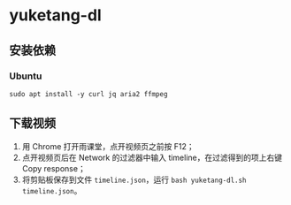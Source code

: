 # yuketang-dl

## 安装依赖

### Ubuntu

```
sudo apt install -y curl jq aria2 ffmpeg
```

## 下载视频

1. 用 Chrome 打开雨课堂，点开视频页之前按 F12；
2. 点开视频页后在 Network 的过滤器中输入 timeline，在过滤得到的项上右键 Copy response；
3. 将剪贴板保存到文件 `timeline.json`，运行 `bash yuketang-dl.sh timeline.json`。
